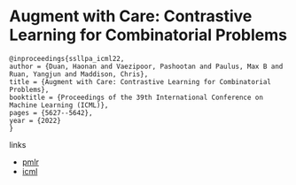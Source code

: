 # Augment with Care: Contrastive Learning for Combinatorial Problems

```
@inproceedings{ssllpa_icml22,
author = {Duan, Haonan and Vaezipoor, Pashootan and Paulus, Max B and Ruan, Yangjun and Maddison, Chris},
title = {Augment with Care: Contrastive Learning for Combinatorial Problems},
booktitle = {Proceedings of the 39th International Conference on Machine Learning (ICML)},
pages = {5627--5642},
year = {2022}
}
```

links
 - [pmlr](https://proceedings.mlr.press/v162/duan22b.html)
- [icml](https://icml.cc/Conferences/2022/Schedule?showEvent=16740)
